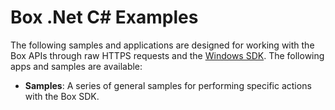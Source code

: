 # Box .Net C# Examples
The following samples and applications are designed for working with the Box APIs through raw HTTPS requests and the [Windows SDK](https://github.com/box/box-windows-sdk-v2). The following apps and samples are available:

  * **Samples**: A series of general samples for performing specific actions with the Box SDK.
